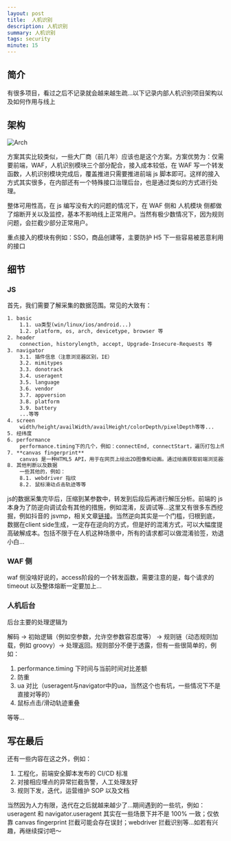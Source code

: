 ```yaml
---
layout: post
title:  人机识别
description: 人机识别
summary: 人机识别
tags: security
minute: 15
---
```


## 简介

有很多项目，看过之后不记录就会越来越生疏...以下记录内部人机识别项目架构以及如何作用与线上

## 架构

![Arch](https://chriskaliX.github.io/assets/imgs/renji.png)

方案其实比较类似，一些大厂商（前几年）应该也是这个方案。方案优势为：仅需要前端，WAF，人机识别模块三个部分配合，接入成本较低，在 WAF 写一个转发函数，人机识别模块完成后，覆盖推进只需要推进前端 js 脚本即可。这样的接入方式其实很多，在内部还有一个特殊接口治理后台，也是通过类似的方式进行处理。

整体可用性高，在 js 编写没有大的问题的情况下，在 WAF 侧和 人机模块 侧都做了熔断开关以及监控，基本不影响线上正常用户。当然有极少数情况下，因为规则问题，会拦截少部分正常用户。

重点接入的模块有例如：SSO，商品创建等，主要防护 H5 下一些容易被恶意利用的接口

## 细节

### JS

首先，我们需要了解采集的数据范围。常见的大致有：

```txt
1. basic
    1.1. ua类型(win/linux/ios/android...)
    1.2. platform, os, arch, devicetype, browser 等
2. header
    connection, historylength, accept, Upgrade-Insecure-Requests 等
3. navigator
    3.1. 插件信息（注意浏览器区别，IE）
    3.2. mimitypes
    3.3. donotrack
    3.4. useragent
    3.5. language
    3.6. vendor
    3.7. appversion
    3.8. platform
    3.9. battery
    ...等等
4. screen
    width/height/availWidth/availHeight/colorDepth/pixelDepth等等...
5. 经纬度
6. performance
    performance.timing下的几个，例如：connectEnd, connectStart，遍历打包上传
7. **canvas fingerprint**
    canvas 是一种HTML5 API，用于在网页上绘出2D图像和动画。通过绘画获取前端浏览器指纹，但是这个指纹本身不具备唯一性（这里踩过坑，后续说），唯一指纹最好，还是通过navigator或者其他对象下的数据进行再 hash
8. 其他判断以及数据
    一些其他的，例如：
    8.1. webdriver 指纹
    8.2. 鼠标滑动点击轨迹等等
```

js的数据采集完毕后，压缩到某参数中，转发到后段后再进行解压分析。前端的 js 本身为了防逆向调试会有其他的措施，例如混淆，反调试等...这里又有很多东西挖掘，例如抖音的 jsvmp，相关文章[链接](https://juejin.cn/post/7156158350407761933)。当然逆向其实是一个门槛，归根到底，数据在client side生成，一定存在逆向的方式，但是好的混淆方式，可以大幅度提高破解成本。包括不限于在人机这种场景中，所有的请求都可以做混淆验签，劝退小白...

### WAF 侧

waf 侧没啥好说的，access阶段的一个转发函数，需要注意的是，每个请求的 timeout 以及整体熔断一定要加上...

### 人机后台

后台主要的处理逻辑为

解码 -> 初始逻辑（例如空参数，允许空参数容忍度等） -> 规则链（动态规则加载，例如 groovy）-> 处理返回。规则部分不便于透露，但有一些很简单的，例如：

1. performance.timing 下时间与当前时间对比差额
2. 防重
3. ua 对比（useragent与navigator中的ua，当然这个也有坑，一些情况下不是直接对等的）
4. 鼠标点击/滑动轨迹重叠

等等...

## 写在最后

还有一些内容在这之外，例如：

1. 工程化，前端安全脚本发布的 CI/CD 标准
2. 对接相应埋点的异常拦截告警，人工处理友好
3. 规则下发，迭代，运营维护 SOP 以及文档

当然因为人力有限，迭代在之后就越来越少了...期间遇到的一些坑，例如：useragent 和 navigator.useragent 其实在一些场景下并不是 100% 一致；仅依靠 canvas fingerprint 拦截可能会存在误封；webdriver 拦截识别等...如若有兴趣，再继续探讨吧～
